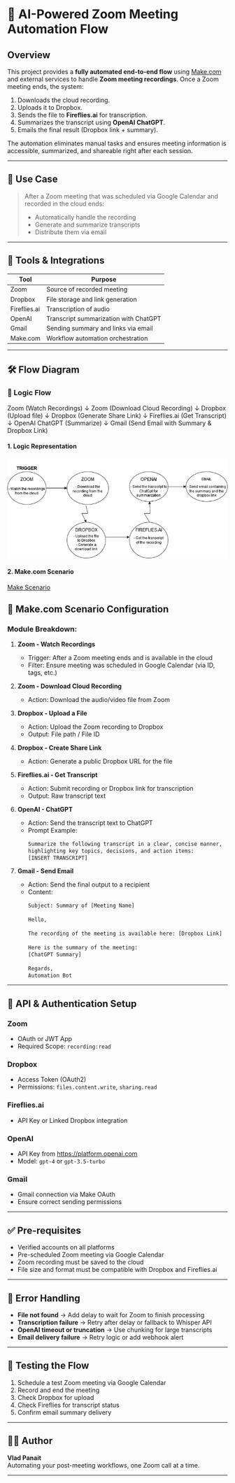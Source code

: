 # 🎥 AI-Powered Zoom Meeting Automation Flow

## Overview

This project provides a **fully automated end-to-end flow** using [Make.com](https://www.make.com/) and external services to handle **Zoom meeting recordings**. Once a Zoom meeting ends, the system:

1. Downloads the cloud recording.
2. Uploads it to Dropbox.
3. Sends the file to **Fireflies.ai** for transcription.
4. Summarizes the transcript using **OpenAI ChatGPT**.
5. Emails the final result (Dropbox link + summary).

The automation eliminates manual tasks and ensures meeting information is accessible, summarized, and shareable right after each session.

---

## 🧠 Use Case

> After a Zoom meeting that was scheduled via Google Calendar and recorded in the cloud ends:
>
> - Automatically handle the recording
> - Generate and summarize transcripts
> - Distribute them via email

---

## 🔗 Tools & Integrations

| Tool        | Purpose                                   |
|-------------|-------------------------------------------|
| Zoom        | Source of recorded meeting                |
| Dropbox     | File storage and link generation          |
| Fireflies.ai| Transcription of audio                    |
| OpenAI      | Transcript summarization with ChatGPT     |
| Gmail       | Sending summary and links via email       |
| Make.com    | Workflow automation orchestration         |

---

## 🛠️ Flow Diagram

### 🧭 Logic Flow

Zoom (Watch Recordings)
↓
Zoom (Download Cloud Recording)
↓
Dropbox (Upload file)
↓
Dropbox (Generate Share Link)
↓
Fireflies.ai (Get Transcript)
↓
OpenAI ChatGPT (Summarize)
↓
Gmail (Send Email with Summary & Dropbox Link)

#### 1. Logic Representation  
![Logic Flow](AI-Automation-Flow.png)


#### 2. Make.com Scenario  
[Make Scenario](/misc/flow.png)

## 🧩 Make.com Scenario Configuration

### Module Breakdown:

1. **Zoom - Watch Recordings**
   - Trigger: After a Zoom meeting ends and is available in the cloud
   - Filter: Ensure meeting was scheduled in Google Calendar (via ID, tags, etc.)

2. **Zoom - Download Cloud Recording**
   - Action: Download the audio/video file from Zoom

3. **Dropbox - Upload a File**
   - Action: Upload the Zoom recording to Dropbox
   - Output: File path / File ID

4. **Dropbox - Create Share Link**
   - Action: Generate a public Dropbox URL for the file

5. **Fireflies.ai - Get Transcript**
   - Action: Submit recording or Dropbox link for transcription
   - Output: Raw transcript text

6. **OpenAI - ChatGPT**
   - Action: Send the transcript text to ChatGPT
   - Prompt Example:
     ```text
     Summarize the following transcript in a clear, concise manner, highlighting key topics, decisions, and action items:
     [INSERT TRANSCRIPT]
     ```

7. **Gmail - Send Email**
   - Action: Send the final output to a recipient
   - Content:
     ```
     Subject: Summary of [Meeting Name]

     Hello,

     The recording of the meeting is available here: [Dropbox Link]

     Here is the summary of the meeting:
     [ChatGPT Summary]

     Regards,
     Automation Bot
     ```

---

## 🔐 API & Authentication Setup

### Zoom
- OAuth or JWT App
- Required Scope: `recording:read`

### Dropbox
- Access Token (OAuth2)
- Permissions: `files.content.write`, `sharing.read`

### Fireflies.ai
- API Key or Linked Dropbox integration

### OpenAI
- API Key from https://platform.openai.com
- Model: `gpt-4` or `gpt-3.5-turbo`

### Gmail
- Gmail connection via Make OAuth
- Ensure correct sending permissions

---

## ✅ Pre-requisites

- Verified accounts on all platforms
- Pre-scheduled Zoom meeting via Google Calendar
- Zoom recording must be saved to the cloud
- File size and format must be compatible with Dropbox and Fireflies.ai

---

## 🚦 Error Handling

- **File not found** → Add delay to wait for Zoom to finish processing
- **Transcription failure** → Retry after delay or fallback to Whisper API
- **OpenAI timeout or truncation** → Use chunking for large transcripts
- **Email delivery failure** → Retry logic or add webhook alert

---

## 🧪 Testing the Flow

1. Schedule a test Zoom meeting via Google Calendar
2. Record and end the meeting
3. Check Dropbox for upload
4. Check Fireflies for transcript status
5. Confirm email summary delivery

---

## 👨‍💻 Author

**Vlad Panait**  
Automating your post-meeting workflows, one Zoom call at a time.

---
